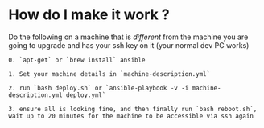 # How do I make it work ?
Do the following on a machine that is _different_ from the machine you are going to upgrade and has your ssh key on it (your normal dev PC works)
```
0. `apt-get` or `brew install` ansible

1. Set your machine details in `machine-description.yml`

2. run `bash deploy.sh` or `ansible-playbook -v -i machine-description.yml deploy.yml`

3. ensure all is looking fine, and then finally run `bash reboot.sh`, wait up to 20 minutes for the machine to be accessible via ssh again
```